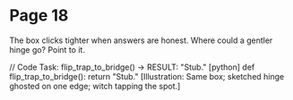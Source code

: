 # Page 18


The box clicks tighter when answers are honest.
Where could a gentler hinge go? Point to it.

// Code Task: flip_trap_to_bridge() → RESULT: "Stub."
[python]
def flip_trap_to_bridge():
    return "Stub."
[Illustration: Same box; sketched hinge ghosted on one edge; witch tapping the spot.]
